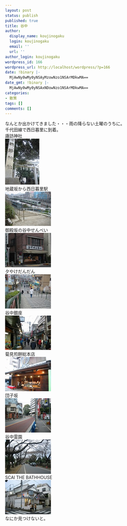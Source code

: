```yaml
---
layout: post
status: publish
published: true
title: 谷中
author:
  display_name: koujinogaku
  login: koujinogaku
  email: ''
  url: ''
author_login: koujinogaku
wordpress_id: 166
wordpress_url: http://localhost/wordpress/?p=166
date: !binary |-
  MjAwNy0wMy0yNSAyMzowNzo1NSArMDkwMA==
date_gmt: !binary |-
  MjAwNy0wMy0yNSAxNDowNzo1NSArMDkwMA==
categories:
- 散策
tags: []
comments: []
---
```

<p>なんとか出かけてきました・・・雨の降らない土曜のうちに。<br />
千代田線で西日暮里に到着。<br />
諏訪神社<br />
<img src="/blog/img/20070324-01.jpg" alt="" border="0"><br />
地蔵坂から西日暮里駅<br />
<img src="/blog/img/20070324-02.jpg" alt="" border="0"><br />
御殿坂の谷中せんべい<br />
<img src="/blog/img/20070324-03.jpg" alt="" border="0"><br />
夕やけだんだん<br />
<img src="/blog/img/20070324-04.jpg" alt="" border="0"><br />
谷中銀座<br />
<img src="/blog/img/20070324-05.jpg" alt="" border="0"><br />
菊見煎餅総本店<br />
<img src="/blog/img/20070324-06.jpg" alt="" border="0"><br />
団子坂<br />
<img src="/blog/img/20070324-07.jpg" alt="" border="0"><br />
谷中霊園<br />
<img src="/blog/img/20070324-08.jpg" alt="" border="0"><br />
SCAI THE BATHHOUSE<br />
<img src="/blog/img/20070324-09.jpg" alt="" border="0"><br />
なにか見つけないと。</p>
